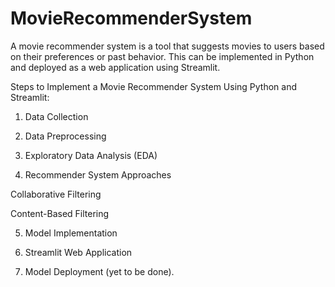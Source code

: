 # MovieRecommenderSystem
A movie recommender system is a tool that suggests movies to users based on their preferences or past behavior. This can be implemented in Python and deployed as a web application using Streamlit.

Steps to Implement a Movie Recommender System Using Python and Streamlit:

1. Data Collection

2. Data Preprocessing

3. Exploratory Data Analysis (EDA)

4. Recommender System Approaches

Collaborative Filtering

Content-Based Filtering

5. Model Implementation

6. Streamlit Web Application

7. Model Deployment (yet to be done).
